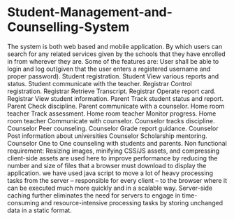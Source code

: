 # Student-Management-and-Counselling-System
The system is both web based and mobile application. By which users can search for any related services
given by the schools that they have enrolled in from wherever they are. Some of the features are:
User shall be able to login and log out(given that the user enters a registered username and proper password).
Student registration.
Student View various reports and status.
Student communicate with the teacher.
Registrar Control registration.
Registrar Retrieve Transcript.
Registrar Operate report card.
Registrar View student information.
Parent Track student status and report.
Parent Check discipline.
Parent communicate with a counselor.
Home room teacher Track assessment.
Home room teacher Monitor progress.
Home room teacher Communicate with counselor.
Counselor tracks discipline.
Counselor Peer counseling.
Counselor Grade report guidance.
Counselor Post information about universities
Counselor Scholarship mentoring.
Counselor One to One counseling with students and parents.
Non functional requirement: Resizing images, minifying CSS/JS assets, and compressing client-side assets are used here to improve performance by reducing the number and size of files that a browser must download to display the application.
we have used java script  to move a lot of heavy processing tasks from the server – responsible for every client – to the browser where it can be executed much more quickly and in a scalable way. Server-side caching further eliminates the need for servers to engage in time-consuming and resource-intensive processing tasks by storing unchanged data in a static format. 
